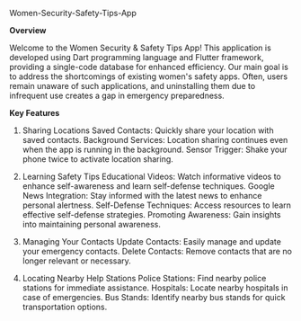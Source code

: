 Women-Security-Safety-Tips-App

**Overview**

Welcome to the Women Security & Safety Tips App! This application is developed using Dart programming language and Flutter framework, providing a single-code database for enhanced efficiency. Our main goal is to address the shortcomings of existing women's safety apps. Often, users remain unaware of such applications, and uninstalling them due to infrequent use creates a gap in emergency preparedness.

**Key Features**

1. Sharing Locations
Saved Contacts: Quickly share your location with saved contacts.
Background Services: Location sharing continues even when the app is running in the background.
Sensor Trigger: Shake your phone twice to activate location sharing.

2. Learning Safety Tips
Educational Videos: Watch informative videos to enhance self-awareness and learn self-defense techniques.
Google News Integration: Stay informed with the latest news to enhance personal alertness.
Self-Defense Techniques: Access resources to learn effective self-defense strategies.
Promoting Awareness: Gain insights into maintaining personal awareness.
   
3. Managing Your Contacts
Update Contacts: Easily manage and update your emergency contacts.
Delete Contacts: Remove contacts that are no longer relevant or necessary.

4. Locating Nearby Help Stations
Police Stations: Find nearby police stations for immediate assistance.
Hospitals: Locate nearby hospitals in case of emergencies.
Bus Stands: Identify nearby bus stands for quick transportation options.




